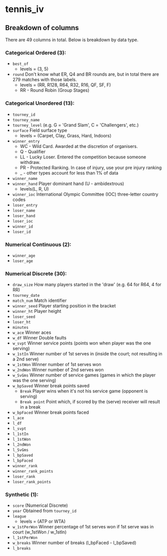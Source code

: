 # tennis_iv

## Breakdown of columns
There are 49 columns in total. Below is breakdown by data type.

### Categorical Ordered (3):
* `best_of`
  * levels = (3, 5)
* `round` Don't know what ER, Q4 and BR rounds are, but in total there are 279 matches with those labels.
  * levels = (RR, R128, R64, R32, R16, QF, SF, F)
  * RR - Round Robin (Group Stages)




### Categorical Unordered (13):
* `tourney_id`
* `tourney_name`
* `tourney_level` (e.g. G = 'Grand Slam', C = 'Challengers', etc.)
* `surface` Field surface type
  * levels = (Carpet, Clay, Grass, Hard, Indoors)
* `winner_entry`
  * WC - Wild Card. Awarded at the discretion of organisers.
  * Q - Qualifier
  * LL - Lucky Loser. Entered the competition because someone withdraw.
  * PR - Protected Ranking. In case of injury, use your pre injury ranking
  * _  - other types account for less than 1% of data
* `winner_name`
* `winner_hand` Player dominant hand (U - ambidextrous)
  * levels(L, R, U)
* `winner_ioc` International Olympic Committee (IOC) three-letter country codes
* `loser_entry`
* `loser_name`
* `loser_hand`
* `loser_ioc`
* `winner_id`
* `loser_id`


### Numerical Continuous (2):
* `winner_age`
* `loser_age`


### Numerical Discrete (30):
* `draw_size` How many players started in the 'draw' (e.g. 64 for R64, 4 for RR)
* `tourney_date`
* `match_num` Match identifier
* `winner_seed` Player starting position in the bracket
* `winner_ht` Player height
* `loser_seed`
* `loser_ht`
* `minutes`
* `w_ace` Winner aces
* `w_df` Winner Double faults
* `w_svpt` Winner service points (points won when player was the one serving)
* `w_1stIn` Winner number of 1st serves in (inside the court; not resulting in a 2nd serve)
* `w_1stWon` Winner number of 1st serves won
* `w_2ndWon` Winner number of 2nd serves won
* `w_SvGms` Winner number of service games (games in which the player was the one serving)
* `w_bpSaved` Winner break points saved
  * `Break` Player wins when it's not his service game (opponent is serving)
  * `Break point` Point which, if scored by the (serve) receiver will result in a break
* `w_bpFaced` Winner break points faced
* `l_ace`
* `l_df`
* `l_svpt`
* `l_1stIn`
* `l_1stWon`
* `l_2ndWon`
* `l_SvGms`
* `l_bpSaved`
* `l_bpFaced`
* `winner_rank`
* `winner_rank_points`
* `loser_rank`
* `loser_rank_points`

### Synthetic (1):
* `score` (Numerical Discrete)
* `year` Obtained from `tourney_id`
* `league`
  * levels = (ATP or WTA)
* `w_1stPerWon` Winner percentage of 1st serves won if 1st serve was in court (w_1stWon / w_1stIn)
* `l_1stPerWon`
* `w_breaks` Winner number of breaks (l_bpFaced - l_bpSaved)
* `l_breaks`
